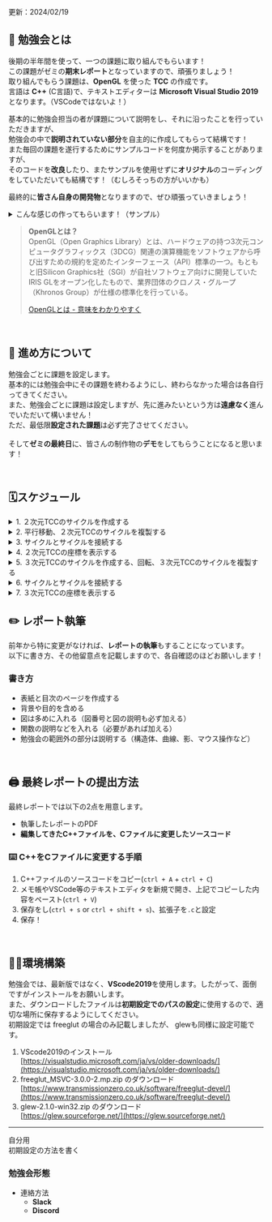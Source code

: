 更新：2024/02/19

## 📖 勉強会とは
後期の半年間を使って、一つの課題に取り組んでもらいます！  
この課題がゼミの**期末レポート**となっていますので、頑張りましょう！  
取り組んでもらう課題は、**OpenGL** を使った **TCC** の作成です。  
言語は **C++** (C言語)で、テキストエディターは **Microsoft Visual Studio 2019** となります。（VSCodeではないよ！）  

基本的に勉強会担当の者が課題について説明をし、それに沿ったことを行っていただきますが、  
勉強会の中で**説明されていない部分**を自主的に作成してもらって結構です！  
また毎回の課題を遂行するためにサンプルコードを何度か掲示することがありますが、  
そのコードを**改良**したり、またサンプルを使用せずに**オリジナル**のコーディングをしていただいても結構です！（むしろそっちの方がいいかも）  

最終的に**皆さん自身の開発物**となりますので、ぜひ頑張っていきましょう！

<details><summary>こんな感じの作ってもらいます！（サンプル）</summary>
  
![sampleTCC2D](https://github.com/sutekami/tcc/blob/master/sample_tcc_2d.jpg)  
![sampeTCC3D](https://github.com/sutekami/tcc/blob/master/sample_tcc_3d.jpg)
</details>

> **OpenGLとは？**  
> OpenGL（Open Graphics Library）とは、ハードウェアの持つ3次元コンピュータグラフィックス（3DCG）関連の演算機能をソフトウェアから呼び出すための規約を定めたインターフェース（API）標準の一つ。もともと旧Silicon Graphics社（SGI）が自社ソフトウェア向けに開発していたIRIS GLをオープン化したもので、業界団体のクロノス・グループ（Khronos Group）が仕様の標準化を行っている。
> 
> [OpenGLとは - 意味をわかりやすく](https://e-words.jp/w/OpenGL.html)

<br>

## 🏃 進め方について
勉強会ごとに課題を設定します。  
基本的には勉強会中にその課題を終わるようにし、終わらなかった場合は各自行ってきてください。  
また、勉強会ごとに課題は設定しますが、先に進みたいという方は**遠慮なく**進んでいただいて構いません！  
ただ、最低限**設定された課題**は必ず完了させてください。  
<br>
そして**ゼミの最終日**に、皆さんの制作物の**デモ**をしてもらうことになると思います！

<br>

## 🗓️スケジュール
<details><summary>1. ２次元TCCのサイクルを作成する</summary>

![1](https://github.com/sutekami/tcc/blob/master/schedules_images/1.jpg)
</details>

<details><summary>2. 平行移動、２次元TCCのサイクルを複製する</summary>

![2-1](https://github.com/sutekami/tcc/blob/master/schedules_images/2-1.jpg)
![2-2](https://github.com/sutekami/tcc/blob/master/schedules_images/2-2.jpg)
</details>

<details><summary>3. サイクルとサイクルを接続する</summary>

![3-1](https://github.com/sutekami/tcc/blob/master/schedules_images/3-1.jpg)
![3-2](https://github.com/sutekami/tcc/blob/master/schedules_images/3-2.jpg)
</details>

<details><summary>4. ２次元TCCの座標を表示する</summary>

![4](https://github.com/sutekami/tcc/blob/master/schedules_images/4.jpg)
</details>

<details><summary>5. ３次元TCCのサイクルを作成する、回転、３次元TCCのサイクルを複製する</summary>

![5-1](https://github.com/sutekami/tcc/blob/master/schedules_images/5-1.jpg)
![5-2](https://github.com/sutekami/tcc/blob/master/schedules_images/5-2.jpg)
![5-3](https://github.com/sutekami/tcc/blob/master/schedules_images/5-3.jpg)
</details>

<details><summary>6. サイクルとサイクルを接続する</summary>

![6-1](https://github.com/sutekami/tcc/blob/master/schedules_images/6-1.jpg)
![6-2](https://github.com/sutekami/tcc/blob/master/schedules_images/6-2.jpg)
</details>

<details><summary>7. ３次元TCCの座標を表示する</summary>

![7](https://github.com/sutekami/tcc/blob/master/schedules_images/7.jpg)
</details>

## ✏️ レポート執筆
前年から特に変更がなければ、**レポートの執筆**もすることになっています。  
以下に書き方、その他留意点を記載しますので、各自確認のほどお願いします！  

### 書き方
- 表紙と目次のページを作成する
- 背景や目的を含める
- 図は多めに入れる（図番号と図の説明も必ず加える）
- 関数の説明などを入れる（必要があれば加える）
- 勉強会の範囲外の部分は説明する（構造体、曲線、影、マウス操作など）

<br>

## 🖨️ 最終レポートの提出方法
最終レポートでは以下の2点を用意します。
- 執筆したレポートのPDF
- **編集してきたC++ファイルを、Cファイルに変更したソースコード**

### ⌨️ C++をCファイルに変更する手順
1. C++ファイルのソースコードをコピー(`ctrl + A` + `ctrl + C`)
2. メモ帳やVSCode等のテキストエディタを新規で開き、上記でコピーした内容をペースト(`ctrl + V`)
3. 保存をし(`ctrl + s` or `ctrl + shift + s`)、拡張子を`.c`と設定
4. 保存！

<br>

## 👩‍💻環境構築
勉強会では、最新版ではなく、**VScode2019**を使用します。したがって、面倒ですがインストールをお願いします。  
また、ダウンロードしたファイルは**初期設定でのパスの設定**に使用するので、適切な場所に保存するようにしてください。  
初期設定では freeglut の場合のみ記載しましたが、 glewも同様に設定可能です。

1. VScode2019のインストール  
[https://visualstudio.microsoft.com/ja/vs/older-downloads/](https://visualstudio.microsoft.com/ja/vs/older-downloads/)
2. freeglut_MSVC-3.0.0-2.mp.zip のダウンロード  
[https://www.transmissionzero.co.uk/software/freeglut-devel/](https://www.transmissionzero.co.uk/software/freeglut-devel/)
3. glew-2.1.0-win32.zip のダウンロード  
[https://glew.sourceforge.net/](https://glew.sourceforge.net/)

---
自分用  
初期設定の方法を書く
### 勉強会形態
- 連絡方法
  - **Slack**
  - **Discord**
